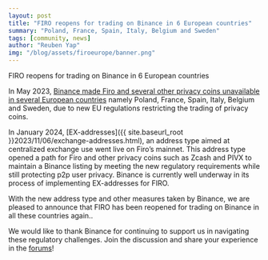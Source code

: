 ```yaml
---
layout: post
title: "FIRO reopens for trading on Binance in 6 European countries"
summary: "Poland, France, Spain, Italy, Belgium and Sweden"
tags: [community, news]
author: "Reuben Yap"
img: "/blog/assets/firoeurope/banner.png"
---
```

FIRO reopens for trading on Binance in 6 European countries

In May 2023, [Binance made Firo and several other privacy coins unavailable in several European countries](https://www.theblock.co/post/232751/binance-privacy-coins-delisting-europe) namely Poland, France, Spain, Italy, Belgium and Sweden, due to new EU regulations restricting the trading of privacy coins.

In January 2024, [EX-addresses]({{ site.baseurl_root }}2023/11/06/exchange-addresses.html), an address type aimed at centralized exchange use went live on Firo’s mainnet. This address type opened a path for Firo and other privacy coins such as Zcash and PIVX to maintain a Binance listing by meeting the new regulatory requirements while still protecting p2p user privacy. Binance is currently well underway in its process of implementing EX-addresses for FIRO.

With the new address type and other measures taken by Binance, we are pleased to announce that FIRO has been reopened for trading on Binance in all these countries again..

We would like to thank Binance for continuing to support us in navigating these regulatory challenges. Join the discussion and share your experience in the [forums](https://forum.firo.org/t/binance-has-re-enabled-trading-for-firo-in-the-eu/3193)!
